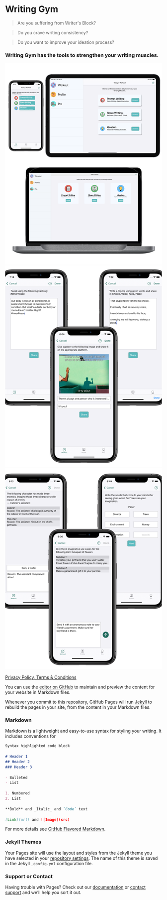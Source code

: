 # Writing Gym

>Are you suffering from Writer's Block? 

>Do you crave writing consistency? 

>Do you want to improve your ideation process?<br>

### Writing Gym has the tools to strengthen your writing muscles.<br>
<!--img src="/images/wg_web_1.png" width="335" height="430"><-->
<!--img src="/images/wg_web_2.png" width="335" height="430"><-->
<!--img src="/images/wg_web_3.png" width="335" height="430"><-->
![multi-device](/images/wg_web_1.png)
![share_writing](/images/wg_web_2.png)
![ideation](/images/wg_web_3.png)

[Privacy Policy, Terms & Conditions](https://indianmoody.github.io/writing_gym_info/privacy_policy_tnc.html)





You can use the [editor on GitHub](https://github.com/indianmoody/writing_gym_info/edit/gh-pages/index.md) to maintain and preview the content for your website in Markdown files.

Whenever you commit to this repository, GitHub Pages will run [Jekyll](https://jekyllrb.com/) to rebuild the pages in your site, from the content in your Markdown files.

### Markdown

Markdown is a lightweight and easy-to-use syntax for styling your writing. It includes conventions for

```markdown
Syntax highlighted code block

# Header 1
## Header 2
### Header 3

- Bulleted
- List

1. Numbered
2. List

**Bold** and _Italic_ and `Code` text

[Link](url) and ![Image](src)
```

For more details see [GitHub Flavored Markdown](https://guides.github.com/features/mastering-markdown/).

### Jekyll Themes

Your Pages site will use the layout and styles from the Jekyll theme you have selected in your [repository settings](https://github.com/indianmoody/writing_gym_info/settings/pages). The name of this theme is saved in the Jekyll `_config.yml` configuration file.

### Support or Contact

Having trouble with Pages? Check out our [documentation](https://docs.github.com/categories/github-pages-basics/) or [contact support](https://support.github.com/contact) and we’ll help you sort it out.
